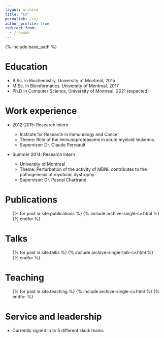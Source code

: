```yaml
---
layout: archive
title: "CV"
permalink: /cv/
author_profile: true
redirect_from:
  - /resume
---
```


{% include base_path %}

Education
======
* B.Sc. in Biochemistry, University of Montreal, 2015
* M.Sc. in Bioinformatics, University of Montreal, 2017
* Ph.D in Computer Science, University of Montreal, 2021 (expected)

Work experience
======
* 2012-2015: Research Intern
  * Institute for Research in Immunology and Cancer
  * Theme: Role of the immunoproteasome in acute myeloid leukemia.
  * Supervisor: Dr. Claude Perreault

* Summer 2014: Research Intern
  * University of Montreal
  * Theme: Perturbation of the activity of MBNL contributes to the pathogenesis of myotonic dystrophy.
  * Supervisor: Dr. Pascal Chartrand
  
Publications
======
  <ul>{% for post in site.publications %}
    {% include archive-single-cv.html %}
  {% endfor %}</ul>
  
Talks
======
  <ul>{% for post in site.talks %}
    {% include archive-single-talk-cv.html %}
  {% endfor %}</ul>
  
Teaching
======
  <ul>{% for post in site.teaching %}
    {% include archive-single-cv.html %}
  {% endfor %}</ul>
  
Service and leadership
======
* Currently signed in to 5 different slack teams
